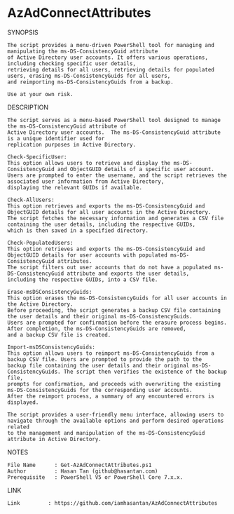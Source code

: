 # AzAdConnectAttributes

SYNOPSIS

    The script provides a menu-driven PowerShell tool for managing and manipulating the ms-DS-ConsistencyGuid attribute 
    of Active Directory user accounts. It offers various operations, including checking specific user details, 
    retrieving details for all users, retrieving details for populated users, erasing ms-DS-ConsistencyGuids for all users, 
    and reimporting ms-DS-ConsistencyGuids from a backup.

    Use at your own risk.
    
DESCRIPTION

    The script serves as a menu-based PowerShell tool designed to manage the ms-DS-ConsistencyGuid attribute of 
    Active Directory user accounts.  The ms-DS-ConsistencyGuid attribute is a unique identifier used for 
    replication purposes in Active Directory.

    Check-SpecificUser:
    This option allows users to retrieve and display the ms-DS-ConsistencyGuid and ObjectGUID details of a specific user account. 
    Users are prompted to enter the username, and the script retrieves the associated user information from Active Directory, 
    displaying the relevant GUIDs if available.

    Check-AllUsers:
    This option retrieves and exports the ms-DS-ConsistencyGuid and ObjectGUID details for all user accounts in the Active Directory. 
    The script fetches the necessary information and generates a CSV file containing the user details, including the respective GUIDs, 
    which is then saved in a specified directory.

    Check-PopulatedUsers:
    This option retrieves and exports the ms-DS-ConsistencyGuid and ObjectGUID details for user accounts with populated ms-DS-ConsistencyGuid attributes. 
    The script filters out user accounts that do not have a populated ms-DS-ConsistencyGuid attribute and exports the user details, 
    including the respective GUIDs, into a CSV file.

    Erase-msDSConsistencyGuids:
    This option erases the ms-DS-ConsistencyGuids for all user accounts in the Active Directory. 
    Before proceeding, the script generates a backup CSV file containing the user details and their original ms-DS-ConsistencyGuids. 
    Users are prompted for confirmation before the erasure process begins. After completion, the ms-DS-ConsistencyGuids are removed, 
    and a backup CSV file is created.

    Import-msDSConsistencyGuids:
    This option allows users to reimport ms-DS-ConsistencyGuids from a backup CSV file. Users are prompted to provide the path to the 
    backup file containing the user details and their original ms-DS-ConsistencyGuids. The script then verifies the existence of the backup file, 
    prompts for confirmation, and proceeds with overwriting the existing ms-DS-ConsistencyGuids for the corresponding user accounts. 
    After the reimport process, a summary of any encountered errors is displayed.

    The script provides a user-friendly menu interface, allowing users to navigate through the available options and perform desired operations related 
    to the management and manipulation of the ms-DS-ConsistencyGuid attribute in Active Directory.
    
NOTES

    File Name      : Get-AzAdConnectAttributes.ps1
    Author         : Hasan Tan (github@hasantan.com)
    Prerequisite   : PowerShell V5 or PowerShell Core 7.x.x.

LINK

    Link		 : https://github.com/iamhasantan/AzAdConnectAttributes
